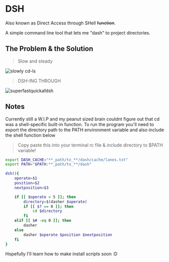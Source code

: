 # DSH
Also known as Direct Access through SHell ~~function~~.

A simple command line tool that lets me "dash" to project directories. 

## The Problem & the Solution

>Slow and steady

![slowly cd-ls](https://github.com/leeian1011/dsh/blob/fastlane/imgandgif/problemgif.gif)

>DSH-ING THROUGH

![superfastquickafdsh](https://github.com/leeian1011/dsh/blob/fastlane/imgandgif/solutiongif.gif)

## Notes

Currently still a W.I.P and my peanut sized brain couldnt figure out that cd was a shell-specific built-in function.
To run the program you'll need to export the directory path to the PATH environment variable and also include the shell function below

> Copy paste this into your terminal rc file & include directory to $PATH variable!

```bash
export DASH_CACHE="**_path/to_**/dash/cache/lanes.txt"
export PATH="$PATH:**_path/to_**/dash"

dsh(){
    operate=$1
    position=$2
    nextposition=$3

    if [[ $operate < 5 ]]; then
        directory=$(dasher $operate)
        if [[ $? == 0 ]]; then
            cd $directory
        fi
    elif [[ $# -eq 0 ]]; then
        dasher
    else
        dasher $operate $position $nextposition
    fi
}

```

Hopefully I'll learn how to make install scripts soon :D
